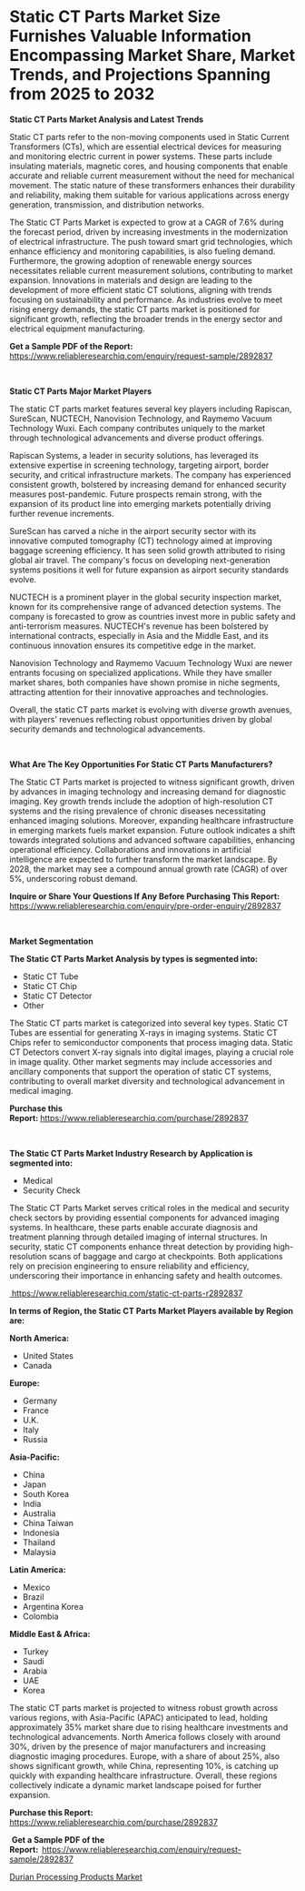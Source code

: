 <p><h1>Static CT Parts Market Size Furnishes Valuable Information Encompassing Market Share, Market Trends, and Projections Spanning from 2025 to 2032</h1></p><p><strong>Static CT Parts Market Analysis and Latest Trends</strong></p>
<p><p>Static CT parts refer to the non-moving components used in Static Current Transformers (CTs), which are essential electrical devices for measuring and monitoring electric current in power systems. These parts include insulating materials, magnetic cores, and housing components that enable accurate and reliable current measurement without the need for mechanical movement. The static nature of these transformers enhances their durability and reliability, making them suitable for various applications across energy generation, transmission, and distribution networks.</p><p>The Static CT Parts Market is expected to grow at a CAGR of 7.6% during the forecast period, driven by increasing investments in the modernization of electrical infrastructure. The push toward smart grid technologies, which enhance efficiency and monitoring capabilities, is also fueling demand. Furthermore, the growing adoption of renewable energy sources necessitates reliable current measurement solutions, contributing to market expansion. Innovations in materials and design are leading to the development of more efficient static CT solutions, aligning with trends focusing on sustainability and performance. As industries evolve to meet rising energy demands, the static CT parts market is positioned for significant growth, reflecting the broader trends in the energy sector and electrical equipment manufacturing.</p></p>
<p><strong>Get a Sample PDF of the Report:&nbsp;</strong> <a href="https://www.reliableresearchiq.com/enquiry/request-sample/2892837?utm_campaign=2926&utm_medium=2&utm_source=Github&utm_content=ia&utm_term=15032025&utm_id=static-ct-parts">https://www.reliableresearchiq.com/enquiry/request-sample/2892837</a></p>
<p>&nbsp;</p>
<p><strong>Static CT Parts Major Market Players</strong></p>
<p><p>The static CT parts market features several key players including Rapiscan, SureScan, NUCTECH, Nanovision Technology, and Raymemo Vacuum Technology Wuxi. Each company contributes uniquely to the market through technological advancements and diverse product offerings.</p><p>Rapiscan Systems, a leader in security solutions, has leveraged its extensive expertise in screening technology, targeting airport, border security, and critical infrastructure markets. The company has experienced consistent growth, bolstered by increasing demand for enhanced security measures post-pandemic. Future prospects remain strong, with the expansion of its product line into emerging markets potentially driving further revenue increments.</p><p>SureScan has carved a niche in the airport security sector with its innovative computed tomography (CT) technology aimed at improving baggage screening efficiency. It has seen solid growth attributed to rising global air travel. The company's focus on developing next-generation systems positions it well for future expansion as airport security standards evolve.</p><p>NUCTECH is a prominent player in the global security inspection market, known for its comprehensive range of advanced detection systems. The company is forecasted to grow as countries invest more in public safety and anti-terrorism measures. NUCTECH's revenue has been bolstered by international contracts, especially in Asia and the Middle East, and its continuous innovation ensures its competitive edge in the market.</p><p>Nanovision Technology and Raymemo Vacuum Technology Wuxi are newer entrants focusing on specialized applications. While they have smaller market shares, both companies have shown promise in niche segments, attracting attention for their innovative approaches and technologies.</p><p>Overall, the static CT parts market is evolving with diverse growth avenues, with players' revenues reflecting robust opportunities driven by global security demands and technological advancements.</p></p>
<p>&nbsp;</p>
<p><strong>What Are The Key Opportunities For Static CT Parts Manufacturers?</strong></p>
<p><p>The Static CT Parts market is projected to witness significant growth, driven by advances in imaging technology and increasing demand for diagnostic imaging. Key growth trends include the adoption of high-resolution CT systems and the rising prevalence of chronic diseases necessitating enhanced imaging solutions. Moreover, expanding healthcare infrastructure in emerging markets fuels market expansion. Future outlook indicates a shift towards integrated solutions and advanced software capabilities, enhancing operational efficiency. Collaborations and innovations in artificial intelligence are expected to further transform the market landscape. By 2028, the market may see a compound annual growth rate (CAGR) of over 5%, underscoring robust demand.</p></p>
<p><strong>Inquire or Share Your Questions If Any Before Purchasing This Report:</strong> <a href="https://www.reliableresearchiq.com/enquiry/pre-order-enquiry/2892837?utm_campaign=2926&utm_medium=2&utm_source=Github&utm_content=ia&utm_term=15032025&utm_id=static-ct-parts">https://www.reliableresearchiq.com/enquiry/pre-order-enquiry/2892837</a></p>
<p>&nbsp;</p>
<p><strong>Market Segmentation</strong></p>
<p><strong>The Static CT Parts Market Analysis by types is segmented into:</strong></p>
<p><ul><li>Static CT Tube</li><li>Static CT Chip</li><li>Static CT Detector</li><li>Other</li></ul></p>
<p><p>The Static CT parts market is categorized into several key types. Static CT Tubes are essential for generating X-rays in imaging systems. Static CT Chips refer to semiconductor components that process imaging data. Static CT Detectors convert X-ray signals into digital images, playing a crucial role in image quality. Other market segments may include accessories and ancillary components that support the operation of static CT systems, contributing to overall market diversity and technological advancement in medical imaging.</p></p>
<p><strong>Purchase this Report:&nbsp;</strong><a href="https://www.reliableresearchiq.com/purchase/2892837?utm_campaign=2926&utm_medium=2&utm_source=Github&utm_content=ia&utm_term=15032025&utm_id=static-ct-parts">https://www.reliableresearchiq.com/purchase/2892837</a></p>
<p>&nbsp;</p>
<p><strong>The Static CT Parts Market Industry Research by Application is segmented into:</strong></p>
<p><ul><li>Medical</li><li>Security Check</li></ul></p>
<p><p>The Static CT Parts Market serves critical roles in the medical and security check sectors by providing essential components for advanced imaging systems. In healthcare, these parts enable accurate diagnosis and treatment planning through detailed imaging of internal structures. In security, static CT components enhance threat detection by providing high-resolution scans of baggage and cargo at checkpoints. Both applications rely on precision engineering to ensure reliability and efficiency, underscoring their importance in enhancing safety and health outcomes.</p></p>
<p><a href="https://www.reliableresearchiq.com/static-ct-parts-r2892837?utm_campaign=2926&utm_medium=2&utm_source=Github&utm_content=ia&utm_term=15032025&utm_id=static-ct-parts">&nbsp;https://www.reliableresearchiq.com/static-ct-parts-r2892837</a></p>
<p><strong>In terms of Region, the Static CT Parts Market Players available by Region are:</strong></p>
<p>
    <p> <strong> North America: </strong>
        <ul>
            <li>United States</li>
            <li>Canada</li>
        </ul>
        </p> 
    <p> <strong> Europe: </strong>
        <ul>
            <li>Germany</li>
            <li>France</li>
            <li>U.K.</li>
            <li>Italy</li>
            <li>Russia</li>
        </ul>
        </p> 
    <p> <strong> Asia-Pacific: </strong>
        <ul>
            <li>China</li>
            <li>Japan</li>
            <li>South Korea</li>
            <li>India</li>
            <li>Australia</li>
            <li>China Taiwan</li>
            <li>Indonesia</li>
            <li>Thailand</li>
            <li>Malaysia</li>
        </ul>
        </p> 
    <p> <strong> Latin America: </strong>
        <ul>
            <li>Mexico</li>
            <li>Brazil</li>
            <li>Argentina Korea</li>
            <li>Colombia</li>
        </ul>
        </p> 
    <p> <strong> Middle East & Africa: </strong>
        <ul>
            <li>Turkey</li>
            <li>Saudi</li>
            <li>Arabia</li>
            <li>UAE</li>
            <li>Korea</li>
        </ul>
    </p>
    </p>
<p><p>The static CT parts market is projected to witness robust growth across various regions, with Asia-Pacific (APAC) anticipated to lead, holding approximately 35% market share due to rising healthcare investments and technological advancements. North America follows closely with around 30%, driven by the presence of major manufacturers and increasing diagnostic imaging procedures. Europe, with a share of about 25%, also shows significant growth, while China, representing 10%, is catching up quickly with expanding healthcare infrastructure. Overall, these regions collectively indicate a dynamic market landscape poised for further expansion.</p></p>
<p><strong>Purchase this Report: </strong><a href="https://www.reliableresearchiq.com/purchase/2892837?utm_campaign=2926&utm_medium=2&utm_source=Github&utm_content=ia&utm_term=15032025&utm_id=static-ct-parts">https://www.reliableresearchiq.com/purchase/2892837</a></p>
<p>&nbsp;<strong>Get a Sample PDF of the Report:&nbsp;&nbsp;</strong><a href="https://www.reliableresearchiq.com/enquiry/request-sample/2892837?utm_campaign=2926&utm_medium=2&utm_source=Github&utm_content=ia&utm_term=15032025&utm_id=static-ct-parts">https://www.reliableresearchiq.com/enquiry/request-sample/2892837</a></p>
<p><strong></strong></p>
<p><p><a href="https://github.com/nafidurii/Market-Research-Report-List-1/blob/main/durian-processing-products-market.md?utm_campaign=2926&utm_medium=2&utm_source=Github&utm_content=ia&utm_term=15032025&utm_id=static-ct-parts">Durian Processing Products Market</a></p></p>